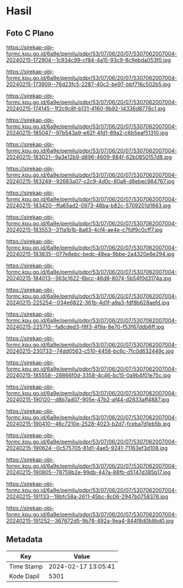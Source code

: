 # Hasil

## Foto C Plano

https://sirekap-obj-formc.kpu.go.id/6a9e/pemilu/pdpr/53/07/06/20/07/5307062007004-20240215-172904--1c934c99-cf84-4a15-93c9-8c9ebda053f0.jpg

https://sirekap-obj-formc.kpu.go.id/6a9e/pemilu/pdpr/53/07/06/20/07/5307062007004-20240215-173909--76d23fc5-2287-40c2-be97-bbf716c502b5.jpg

https://sirekap-obj-formc.kpu.go.id/6a9e/pemilu/pdpr/53/07/06/20/07/5307062007004-20240215-174145--1f2c9c8f-b131-4160-9b92-14336d8778c1.jpg

https://sirekap-obj-formc.kpu.go.id/6a9e/pemilu/pdpr/53/07/06/20/07/5307062007004-20240215-185047--97b543a9-e62f-4fd1-89a2-c6b5eaf51310.jpg

https://sirekap-obj-formc.kpu.go.id/6a9e/pemilu/pdpr/53/07/06/20/07/5307062007004-20240215-183021--9a3e12b9-d896-4609-984f-62b0850157d8.jpg

https://sirekap-obj-formc.kpu.go.id/6a9e/pemilu/pdpr/53/07/06/20/07/5307062007004-20240215-183249--92683a07-c2c9-4d0c-80a8-d8ebec984767.jpg

https://sirekap-obj-formc.kpu.go.id/6a9e/pemilu/pdpr/53/07/06/20/07/5307062007004-20240215-183420--ffa65ad2-0973-48ba-b82c-5709201d1663.jpg

https://sirekap-obj-formc.kpu.go.id/6a9e/pemilu/pdpr/53/07/06/20/07/5307062007004-20240215-183553--311a1b1b-8a63-4cf4-ae4e-c7fdf9c0cff7.jpg

https://sirekap-obj-formc.kpu.go.id/6a9e/pemilu/pdpr/53/07/06/20/07/5307062007004-20240215-183835--077e8ebc-bedc-48ea-9bbe-2a4320e6e294.jpg

https://sirekap-obj-formc.kpu.go.id/6a9e/pemilu/pdpr/53/07/06/20/07/5307062007004-20240215-184013--363c1622-6bcc-46d8-8074-5b54f0d3174a.jpg

https://sirekap-obj-formc.kpu.go.id/6a9e/pemilu/pdpr/53/07/06/20/07/5307062007004-20240215-225254--034e6822-361b-4d1f-a9a3-fdf8b628aefd.jpg

https://sirekap-obj-formc.kpu.go.id/6a9e/pemilu/pdpr/53/07/06/20/07/5307062007004-20240215-225713--fa8cded3-f8f3-4f9a-8e70-f53f67ddb6ff.jpg

https://sirekap-obj-formc.kpu.go.id/6a9e/pemilu/pdpr/53/07/06/20/07/5307062007004-20240215-230733--74dd0563-c510-4458-bc6c-7fc0d632449c.jpg

https://sirekap-obj-formc.kpu.go.id/6a9e/pemilu/pdpr/53/07/06/20/07/5307062007004-20240215-185558--28866f0d-3358-4c46-bc15-0a9b4f01e75c.jpg

https://sirekap-obj-formc.kpu.go.id/6a9e/pemilu/pdpr/53/07/06/20/07/5307062007004-20240215-190120--d8b7ad07-905e-47b2-af44-d2833aff4887.jpg

https://sirekap-obj-formc.kpu.go.id/6a9e/pemilu/pdpr/53/07/06/20/07/5307062007004-20240215-190410--46c7210e-2528-4023-b2d7-fceba7d1eb5b.jpg

https://sirekap-obj-formc.kpu.go.id/6a9e/pemilu/pdpr/53/07/06/20/07/5307062007004-20240215-190624--0c575705-81d1-4ae5-9241-71163ef3d108.jpg

https://sirekap-obj-formc.kpu.go.id/6a9e/pemilu/pdpr/53/07/06/20/07/5307062007004-20240215-190805--78759b2e-99db-447a-88fb-d5147d385b17.jpg

https://sirekap-obj-formc.kpu.go.id/6a9e/pemilu/pdpr/53/07/06/20/07/5307062007004-20240215-191133--18bfc58a-2611-45bc-8c06-2947b0758376.jpg

https://sirekap-obj-formc.kpu.go.id/6a9e/pemilu/pdpr/53/07/06/20/07/5307062007004-20240215-191252--367672d5-9b78-492a-9ea4-844f8d0b8bd0.jpg


## Metadata

| Key        | Value               |
| ---------- | ------------------- |
| Time Stamp | 2024-02-17 13:05:41 |
| Kode Dapil | 5301                |



